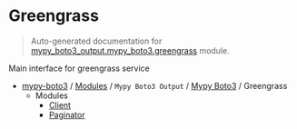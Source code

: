 # Greengrass

> Auto-generated documentation for [mypy_boto3_output.mypy_boto3.greengrass](https://github.com/vemel/mypy_boto3/blob/master/mypy_boto3_output/mypy_boto3/greengrass/__init__.py) module.

Main interface for greengrass service

- [mypy-boto3](../../../README.md#mypy_boto3) / [Modules](../../../MODULES.md#mypy-boto3-modules) / `Mypy Boto3 Output` / [Mypy Boto3](../index.md#mypy-boto3) / Greengrass
    - Modules
        - [Client](client.md#client)
        - [Paginator](paginator.md#paginator)
